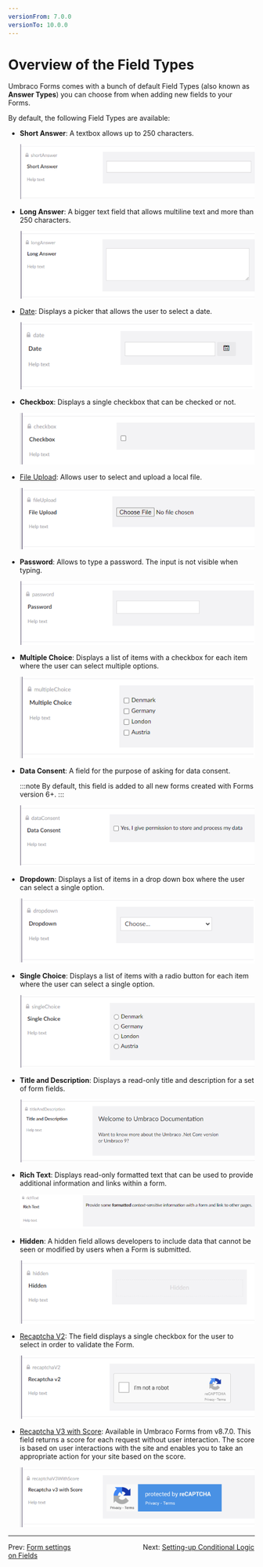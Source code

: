 ```yaml
---
versionFrom: 7.0.0
versionTo: 10.0.0
---
```


# Overview of the Field Types

Umbraco Forms comes with a bunch of default Field Types (also known as **Answer Types**) you can choose from when adding new fields to your Forms.

By default, the following Field Types are available:

- **Short Answer**:
    A textbox allows up to 250 characters.

    ![Textfield](images/shortanswer-v9.png)

- **Long Answer**:
    A bigger text field that allows multiline text and more than 250 characters.

    ![Textarea](images/longanswer-v9.png)

- [Date](Date):
    Displays a picker that allows the user to select a date.

    ![Datepicker](images/date-v9.png)

- **Checkbox**:
    Displays a single checkbox that can be checked or not.

    ![Checkbox](images/CheckBox-v9.png)

- [File Upload](FileUpload):
    Allows user to select and upload a local file.

    ![File upload](images/fileupload-v9.png)

- **Password**:
    Allows to type a password. The input is not visible when typing.

    ![Password field](images/password-v9.png)

- **Multiple Choice**:
    Displays a list of items with a checkbox for each item where the user can select multiple options.

    ![Checkboxlist](images/multiplechoice-v9.png)

- **Data Consent**:
    A field for the purpose of asking for data consent.

    :::note
    By default, this field is added to all new forms created with Forms version 6+.
    :::

    ![Data Consent](images/dataconsent-v9.png)

- **Dropdown**:
    Displays a list of items in a drop down box where the user can select a single option.

    ![Dropdownlist](images/dropdown-v9.png)

- **Single Choice**:
    Displays a list of items with a radio button for each item where the user can select a single option.

    ![Single choice](images/singlechoice-v9.png)

- **Title and Description**:
    Displays a read-only title and description for a set of form fields.

    ![Title and description](images/titleanddescription-v9.png)

- **Rich Text**:
    Displays read-only formatted text that can be used to provide additional information and links within a form.

    ![Rich text](images/richtext.png)

- **Hidden**:
    A hidden field allows developers to include data that cannot be seen or modified by users when a Form is submitted.

    ![Hidden](images/hidden-v9.png)

- [Recaptcha V2](Recaptcha2):
    The field displays a single checkbox for the user to select in order to validate the Form.

    ![reCAPTCHA v2](images/recaptcha2-v9.png)

- [Recaptcha V3 with Score](Recaptcha3):
    Available in Umbraco Forms from v8.7.0. This field returns a score for each request without user interaction. The score is based on user interactions with the site and enables you to take an appropriate action for your site based on the score.

    ![reCAPTCHA v3](images/recaptcha3-v9.png)

---

Prev: [Form settings](../Form-Settings/index.md) &emsp; &emsp; &emsp; &emsp; &emsp; &emsp; &emsp; &emsp; Next: [Setting-up Conditional Logic on Fields](../Conditional-Logic/index.md)
